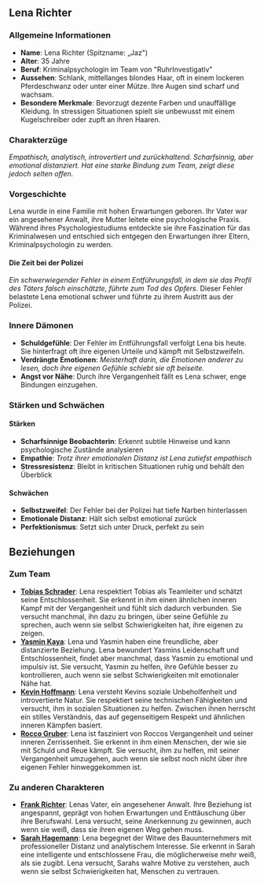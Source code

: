 ## Lena Richter

### Allgemeine Informationen
- **Name**: Lena Richter (Spitzname: „Jaz")
- **Alter**: 35 Jahre
- **Beruf**: Kriminalpsychologin im Team von "RuhrInvestigativ"
- **Aussehen**: Schlank, mittellanges blondes Haar, oft in einem lockeren Pferdeschwanz oder unter einer Mütze. Ihre Augen sind scharf und wachsam.
- **Besondere Merkmale**: Bevorzugt dezente Farben und unauffällige Kleidung. In stressigen Situationen spielt sie unbewusst mit einem Kugelschreiber oder zupft an ihren Haaren.

### Charakterzüge
*Empathisch, analytisch, introvertiert und zurückhaltend. Scharfsinnig, aber emotional distanziert. Hat eine starke Bindung zum Team, zeigt diese jedoch selten offen.*

### Vorgeschichte
Lena wurde in eine Familie mit hohen Erwartungen geboren. Ihr Vater war ein angesehener Anwalt, ihre Mutter leitete eine psychologische Praxis. Während ihres Psychologiestudiums entdeckte sie ihre Faszination für das Kriminalwesen und entschied sich entgegen den Erwartungen ihrer Eltern, Kriminalpsychologin zu werden.

#### Die Zeit bei der Polizei
*Ein schwerwiegender Fehler in einem Entführungsfall, in dem sie das Profil des Täters falsch einschätzte, führte zum Tod des Opfers.* Dieser Fehler belastete Lena emotional schwer und führte zu ihrem Austritt aus der Polizei.

### Innere Dämonen
- **Schuldgefühle**: Der Fehler im Entführungsfall verfolgt Lena bis heute. Sie hinterfragt oft ihre eigenen Urteile und kämpft mit Selbstzweifeln.
- **Verdrängte Emotionen**: *Meisterhaft darin, die Emotionen anderer zu lesen, doch ihre eigenen Gefühle schiebt sie oft beiseite.*
- **Angst vor Nähe**: Durch ihre Vergangenheit fällt es Lena schwer, enge Bindungen einzugehen.

### Stärken und Schwächen
#### Stärken
- **Scharfsinnige Beobachterin**: Erkennt subtile Hinweise und kann psychologische Zustände analysieren
- **Empathie**: *Trotz ihrer emotionalen Distanz ist Lena zutiefst empathisch*
- **Stressresistenz**: Bleibt in kritischen Situationen ruhig und behält den Überblick

#### Schwächen
- **Selbstzweifel**: Der Fehler bei der Polizei hat tiefe Narben hinterlassen
- **Emotionale Distanz**: Hält sich selbst emotional zurück
- **Perfektionismus**: Setzt sich unter Druck, perfekt zu sein

## Beziehungen
### Zum Team
- **[Tobias Schrader](Tobias%20Schrader.md)**: Lena respektiert Tobias als Teamleiter und schätzt seine Entschlossenheit. Sie erkennt in ihm einen ähnlichen inneren Kampf mit der Vergangenheit und fühlt sich dadurch verbunden. Sie versucht manchmal, ihn dazu zu bringen, über seine Gefühle zu sprechen, auch wenn sie selbst Schwierigkeiten hat, ihre eigenen zu zeigen.
- **[Yasmin Kaya](Yasmin%20Kaya.md)**: Lena und Yasmin haben eine freundliche, aber distanzierte Beziehung. Lena bewundert Yasmins Leidenschaft und Entschlossenheit, findet aber manchmal, dass Yasmin zu emotional und impulsiv ist. Sie versucht, Yasmin zu helfen, ihre Gefühle besser zu kontrollieren, auch wenn sie selbst Schwierigkeiten mit emotionaler Nähe hat.
- **[Kevin Hoffmann](Kevin%20Hoffmann.md)**: Lena versteht Kevins soziale Unbeholfenheit und introvertierte Natur. Sie respektiert seine technischen Fähigkeiten und versucht, ihm in sozialen Situationen zu helfen. Zwischen ihnen herrscht ein stilles Verständnis, das auf gegenseitigem Respekt und ähnlichen inneren Kämpfen basiert.
- **[Rocco Gruber](Rocco%20Gruber.md)**: Lena ist fasziniert von Roccos Vergangenheit und seiner inneren Zerrissenheit. Sie erkennt in ihm einen Menschen, der wie sie mit Schuld und Reue kämpft. Sie versucht, ihm zu helfen, mit seiner Vergangenheit umzugehen, auch wenn sie selbst noch nicht über ihre eigenen Fehler hinweggekommen ist.

### Zu anderen Charakteren
- **[Frank Richter](Frank%20Richter.md)**: Lenas Vater, ein angesehener Anwalt. Ihre Beziehung ist angespannt, geprägt von hohen Erwartungen und Enttäuschung über ihre Berufswahl. Lena versucht, seine Anerkennung zu gewinnen, auch wenn sie weiß, dass sie ihren eigenen Weg gehen muss.
- **[Sarah Hagemann](Sarah%20Hagemann.md)**: Lena begegnet der Witwe des Bauunternehmers mit professioneller Distanz und analytischem Interesse. Sie erkennt in Sarah eine intelligente und entschlossene Frau, die möglicherweise mehr weiß, als sie zugibt. Lena versucht, Sarahs wahre Motive zu verstehen, auch wenn sie selbst Schwierigkeiten hat, Menschen zu vertrauen.
